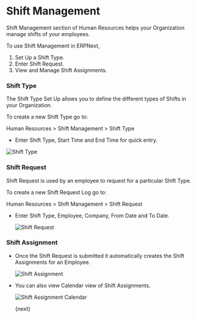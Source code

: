 <!-- add-breadcrumbs -->
# Shift Management

Shift Management section of Human Resources helps your Organization manage shifts of your employees.

To use Shift Management in ERPNext,

  1. Set Up a Shift Type.
  2. Enter Shift Request.
  3. View and Manage Shift Assignments.

### Shift Type

The Shift Type Set Up allows you to define the different types of Shifts in your Organization.

To create a new Shift Type go to:

Human Resources > Shift Management > Shift Type

* Enter Shift Type, Start Time and End Time for quick entry.

<img class="screenshot" alt="Shift Type" src="{{docs_base_url}}/assets/img/human-resources/shift-type.png">

### Shift Request

Shift Request is used by an employee to request for a particular Shift Type.

To create a new Shift Request Log go to:

Human Resources > Shift Management > Shift Request

* Enter Shift Type, Employee, Company, From Date and To Date.

	<img class="screenshot" alt="Shift Request" src="{{docs_base_url}}/assets/img/human-resources/shift-request.png">

### Shift Assignment

* Once the Shift Request is submitted it automatically creates the Shift Assignments for an Employee.

	<img class="screenshot" alt="Shift Assignment" src="{{docs_base_url}}/assets/img/human-resources/shift-assignment.png">

* You can also view Calendar view of Shift Assignments.

	<img class="screenshot" alt="Shift Assignment Calendar"
	src="{{docs_base_url}}/assets/img/human-resources/shift-assignment-calendar.png">

	{next}

